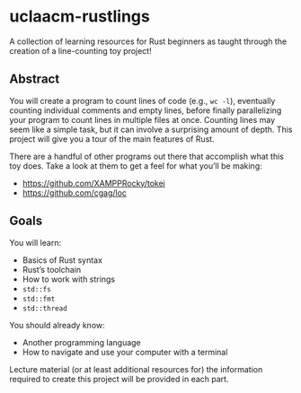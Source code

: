 # uclaacm-rustlings

A collection of learning resources for Rust beginners as taught through the creation of a
line-counting toy project!

## Abstract

You will create a program to count lines of code (e.g., `wc -l`), eventually counting individual comments
and empty lines, before finally parallelizing your program to count lines in multiple files at once.
Counting lines may seem like a simple task, but it can involve a surprising amount of depth. This project
will give you a tour of the main features of Rust.

There are a handful of other programs out there that accomplish what this toy does. Take a look at them
to get a feel for what you’ll be making:
* https://github.com/XAMPPRocky/tokei
* https://github.com/cgag/loc

## Goals

You will learn:
* Basics of Rust syntax
* Rust’s toolchain
* How to work with strings
* `std::fs`
* `std::fmt`
* `std::thread`

You should already know:
* Another programming language
* How to navigate and use your computer with a terminal

Lecture material (or at least additional resources for) the information required to create this project will be
provided in each part.
